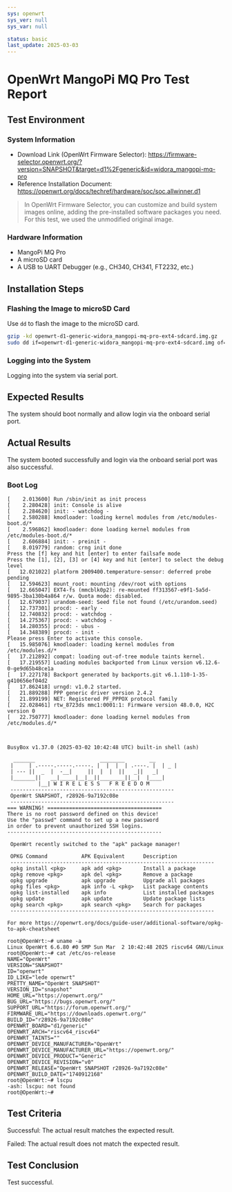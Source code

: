 ```yaml
---
sys: openwrt
sys_ver: null
sys_var: null

status: basic
last_update: 2025-03-03
---
```


# OpenWrt MangoPi MQ Pro Test Report

## Test Environment

### System Information

- Download Link (OpenWrt Firmware Selector): https://firmware-selector.openwrt.org/?version=SNAPSHOT&target=d1%2Fgeneric&id=widora_mangopi-mq-pro
- Reference Installation Document: https://openwrt.org/docs/techref/hardware/soc/soc.allwinner.d1

> In OpenWrt Firmware Selector, you can customize and build system images online, adding the pre-installed software packages you need. For this test, we used the unmodified original image.

### Hardware Information

- MangoPi MQ Pro
- A microSD card
- A USB to UART Debugger (e.g., CH340, CH341, FT2232, etc.)

## Installation Steps

### Flashing the Image to microSD Card

Use `dd` to flash the image to the microSD card.

```bash
gzip -kd openwrt-d1-generic-widora_mangopi-mq-pro-ext4-sdcard.img.gz
sudo dd if=openwrt-d1-generic-widora_mangopi-mq-pro-ext4-sdcard.img of=/dev/your/device bs=1M status=progress
```

### Logging into the System

Logging into the system via serial port.

## Expected Results

The system should boot normally and allow login via the onboard serial port.

## Actual Results

The system booted successfully and login via the onboard serial port was also successful.

### Boot Log

```log
[    2.013600] Run /sbin/init as init process
[    2.280428] init: Console is alive
[    2.284620] init: - watchdog -
[    2.580288] kmodloader: loading kernel modules from /etc/modules-boot.d/*
[    2.596862] kmodloader: done loading kernel modules from /etc/modules-boot.d/*
[    2.606884] init: - preinit -
[    8.019779] random: crng init done
Press the [f] key and hit [enter] to enter failsafe mode
Press the [1], [2], [3] or [4] key and hit [enter] to select the debug level
[   12.021022] platform 2009400.temperature-sensor: deferred probe pending
[   12.594623] mount_root: mounting /dev/root with options 
[   12.665047] EXT4-fs (mmcblk0p2): re-mounted ff313567-e9f1-5a5d-9895-3ba130b4a864 r/w. Quota mode: disabled.
[   12.679037] urandom-seed: Seed file not found (/etc/urandom.seed)
[   12.737301] procd: - early -
[   12.740832] procd: - watchdog -
[   14.275367] procd: - watchdog -
[   14.280355] procd: - ubus -
[   14.348389] procd: - init -
Please press Enter to activate this console.
[   15.985076] kmodloader: loading kernel modules from /etc/modules.d/*
[   17.212892] compat: loading out-of-tree module taints kernel.
[   17.219557] Loading modules backported from Linux version v6.12.6-0-ge9d65b48ce1a
[   17.227178] Backport generated by backports.git v6.1.110-1-35-g410656ef04d2
[   17.862418] urngd: v1.0.2 started.
[   21.889288] PPP generic driver version 2.4.2
[   21.899199] NET: Registered PF_PPPOX protocol family
[   22.028461] rtw_8723ds mmc1:0001:1: Firmware version 48.0.0, H2C version 0
[   22.750777] kmodloader: done loading kernel modules from /etc/modules.d/*



BusyBox v1.37.0 (2025-03-02 10:42:48 UTC) built-in shell (ash)

  _______                     ________        __
 |     | .-----.-----.-----. |  |  |  | .----. |  | _ |
 | --- ||  _  |  -__|     ||  |  |  ||   _||   _|
 |_______||   __|_____|__|__||________||__|  |____|
          |__| W I R E L E S S   F R E E D O M
 -----------------------------------------------------
 OpenWrt SNAPSHOT, r28926-9a7192c08e
 -----------------------------------------------------
=== WARNING! =====================================
There is no root password defined on this device!
Use the "passwd" command to set up a new password
in order to prevent unauthorized SSH logins.
--------------------------------------------------

 OpenWrt recently switched to the "apk" package manager!

 OPKG Command           APK Equivalent      Description
 ------------------------------------------------------------------
 opkg install <pkg>     apk add <pkg>       Install a package
 opkg remove <pkg>      apk del <pkg>       Remove a package
 opkg upgrade           apk upgrade         Upgrade all packages
 opkg files <pkg>       apk info -L <pkg>   List package contents
 opkg list-installed    apk info            List installed packages
 opkg update            apk update          Update package lists
 opkg search <pkg>      apk search <pkg>    Search for packages
 ------------------------------------------------------------------

For more https://openwrt.org/docs/guide-user/additional-software/opkg-to-apk-cheatsheet

root@OpenWrt:~# uname -a
Linux OpenWrt 6.6.80 #0 SMP Sun Mar  2 10:42:48 2025 riscv64 GNU/Linux
root@OpenWrt:~# cat /etc/os-release 
NAME="OpenWrt"
VERSION="SNAPSHOT"
ID="openwrt"
ID_LIKE="lede openwrt"
PRETTY_NAME="OpenWrt SNAPSHOT"
VERSION_ID="snapshot"
HOME_URL="https://openwrt.org/"
BUG_URL="https://bugs.openwrt.org/"
SUPPORT_URL="https://forum.openwrt.org/"
FIRMWARE_URL="https://downloads.openwrt.org/"
BUILD_ID="r28926-9a7192c08e"
OPENWRT_BOARD="d1/generic"
OPENWRT_ARCH="riscv64_riscv64"
OPENWRT_TAINTS=""
OPENWRT_DEVICE_MANUFACTURER="OpenWrt"
OPENWRT_DEVICE_MANUFACTURER_URL="https://openwrt.org/"
OPENWRT_DEVICE_PRODUCT="Generic"
OPENWRT_DEVICE_REVISION="v0"
OPENWRT_RELEASE="OpenWrt SNAPSHOT r28926-9a7192c08e"
OPENWRT_BUILD_DATE="1740912168"
root@OpenWrt:~# lscpu
-ash: lscpu: not found
root@OpenWrt:~# 

```

## Test Criteria

Successful: The actual result matches the expected result.

Failed: The actual result does not match the expected result.

## Test Conclusion

Test successful.
